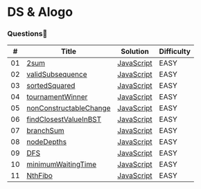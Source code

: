 # DS & Alogo

### Questions🧐

| #   | Title                                                                                                             | Solution                                                                                             | Difficulty |
| --- | ----------------------------------------------------------------------------------------------------------------- | ---------------------------------------------------------------------------------------------------- | ---------- |
| 01  | [2sum](https://github.com/AlankritVerma07/Prep-DS-Algo-/blob/master/3sum.txt)                                     | [JavaScript](https://github.com/AlankritVerma07/Prep-DS-Algo-/blob/master/3sum.js)                   | EASY       |
| 02  | [validSubsequence](https://github.com/AlankritVerma07/Prep-DS-Algo-/blob/master/validSubseq.txt)                  | [JavaScript](https://github.com/AlankritVerma07/Prep-DS-Algo-/blob/master/validSubseq.js)            | EASY       |
| 03  | [sortedSquared](https://github.com/AlankritVerma07/Prep-DS-Algo-/blob/master/sortedSq.txt)                        | [JavaScript](https://github.com/AlankritVerma07/Prep-DS-Algo-/blob/master/sortedSquared.js)          | EASY       |
| 04  | [tournamentWinner](https://github.com/AlankritVerma07/Prep-DS-Algo-/blob/master/tournamentWinner.txt)             | [JavaScript](https://github.com/AlankritVerma07/Prep-DS-Algo-/blob/master/tournamentWinnner.js)      | EASY       |
| 05  | [nonConstructableChange](https://github.com/AlankritVerma07/Prep-DS-Algo-/blob/master/nonConstructibleChange.txt) | [JavaScript](https://github.com/AlankritVerma07/Prep-DS-Algo-/blob/master/nonConstructibleChange.js) | EASY       |
| 06  | [findClosestValueInBST](-----)                                                                                    | [JavaScript](https://github.com/AlankritVerma07/Prep-DS-Algo-/blob/master/findClosestValueBST.js)    | EASY       |
| 07  | [branchSum](-----)                                                                                                | [JavaScript](https://github.com/AlankritVerma07/Prep-DS-Algo-/blob/master/branchSum.js)              | EASY       |
| 08  | [nodeDepths](-----)                                                                                               | [JavaScript](https://github.com/AlankritVerma07/Prep-DS-Algo-/blob/master/nodeDpths.js)              | EASY       |
| 09  | [DFS](-----)                                                                                                      | [JavaScript](https://github.com/AlankritVerma07/Prep-DS-Algo-/blob/master/DFS.js)                    | EASY       |
| 10  | [minimumWaitingTime](-----)                                                                                       | [JavaScript](https://github.com/AlankritVerma07/Prep-DS-Algo-/blob/master/minWaitingTime.js)         | EASY       |
| 11  | [NthFibo](-----)                                                                                                  | [JavaScript](https://github.com/AlankritVerma07/Prep-DS-Algo-/blob/master/nthFibo.js)                | EASY       |
